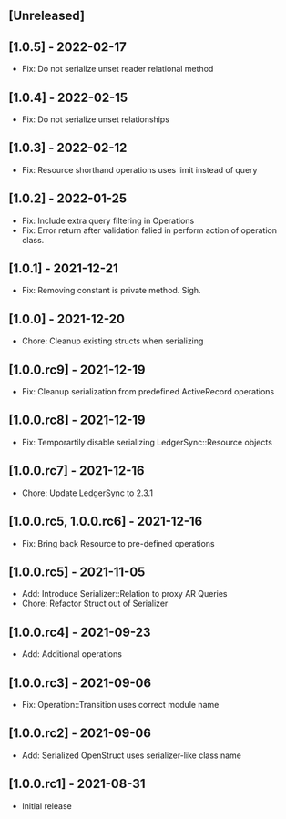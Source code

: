 ## [Unreleased]

## [1.0.5] - 2022-02-17

- Fix: Do not serialize unset reader relational method 

## [1.0.4] - 2022-02-15

- Fix: Do not serialize unset relationships

## [1.0.3] - 2022-02-12

- Fix: Resource shorthand operations uses limit instead of query

## [1.0.2] - 2022-01-25

- Fix: Include extra query filtering in Operations
- Fix: Error return after validation falied in perform action of operation class.

## [1.0.1] - 2021-12-21

- Fix: Removing constant is private method. Sigh.

## [1.0.0] - 2021-12-20

- Chore: Cleanup existing structs when serializing

## [1.0.0.rc9] - 2021-12-19

- Fix: Cleanup serialization from predefined ActiveRecord operations

## [1.0.0.rc8] - 2021-12-19

- Fix: Temporartily disable serializing LedgerSync::Resource objects

## [1.0.0.rc7] - 2021-12-16

- Chore: Update LedgerSync to 2.3.1

## [1.0.0.rc5, 1.0.0.rc6] - 2021-12-16

- Fix: Bring back Resource to pre-defined operations

## [1.0.0.rc5] - 2021-11-05

- Add: Introduce Serializer::Relation to proxy AR Queries
- Chore: Refactor Struct out of Serializer

## [1.0.0.rc4] - 2021-09-23

- Add: Additional operations

## [1.0.0.rc3] - 2021-09-06

- Fix: Operation::Transition uses correct module name

## [1.0.0.rc2] - 2021-09-06

- Add: Serialized OpenStruct uses serializer-like class name

## [1.0.0.rc1] - 2021-08-31

- Initial release
